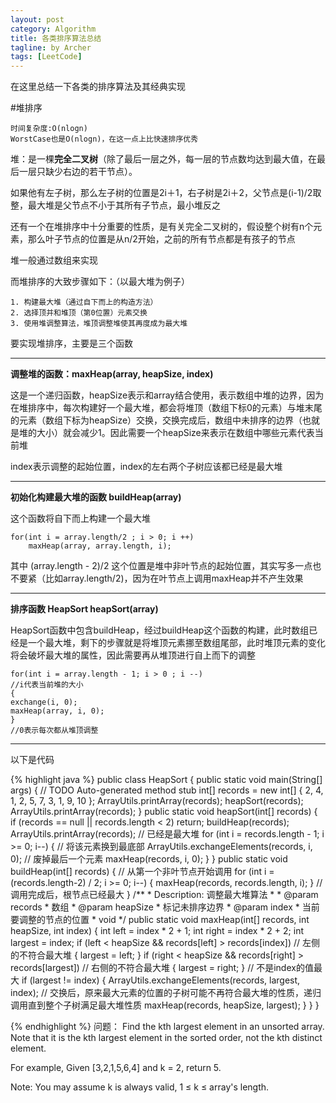 ```yaml
---
layout: post
category: Algorithm
title: 各类排序算法总结
tagline: by Archer
tags: [LeetCode]
---
```


在这里总结一下各类的排序算法及其经典实现
<!--more-->

#堆排序

	时间复杂度:O(nlogn)
	WorstCase也是O(nlogn)，在这一点上比快速排序优秀

堆：是一棵**完全二叉树**（除了最后一层之外，每一层的节点数均达到最大值，在最后一层只缺少右边的若干节点）。

如果他有左子树，那么左子树的位置是2i＋1，右子树是2i＋2，父节点是(i-1)/2取整，最大堆是父节点不小于其所有子节点，最小堆反之

还有一个在堆排序中十分重要的性质，是有关完全二叉树的，假设整个树有n个元素，那么叶子节点的位置是从n/2开始，之前的所有节点都是有孩子的节点

堆一般通过数组来实现

而堆排序的大致步骤如下：（以最大堆为例子）

	1. 构建最大堆（通过自下而上的构造方法）
	2. 选择顶并和堆顶（第0位置）元素交换
	3. 使用堆调整算法，堆顶调整堆使其再度成为最大堆


要实现堆排序，主要是三个函数

---

**调整堆的函数：maxHeap(array, heapSize, index)**

这是一个递归函数，heapSize表示和array结合使用，表示数组中堆的边界，因为在堆排序中，每次构建好一个最大堆，都会将堆顶（数组下标0的元素）与堆末尾的元素（数组下标为heapSize）交换，交换完成后，数组中未排序的边界（也就是堆的大小）就会减少1。因此需要一个heapSize来表示在数组中哪些元素代表当前堆

index表示调整的起始位置，index的左右两个子树应该都已经是最大堆

---

**初始化构建最大堆的函数  buildHeap(array)**

这个函数将自下而上构建一个最大堆

	for(int i = array.length/2 ; i > 0; i ++)
		maxHeap(array, array.length, i);

其中 (array.length - 2)/2 这个位置是堆中非叶节点的起始位置，其实写多一点也不要紧（比如array.length/2)，因为在叶节点上调用maxHeap并不产生效果

---

**排序函数 HeapSort heapSort(array)**

HeapSort函数中包含buildHeap，经过buildHeap这个函数的构建，此时数组已经是一个最大堆，剩下的步骤就是将堆顶元素挪至数组尾部，此时堆顶元素的变化将会破坏最大堆的属性，因此需要再从堆顶进行自上而下的调整

	for(int i = array.length - 1; i > 0 ; i --)
	//i代表当前堆的大小
	{
	exchange(i, 0);
	maxHeap(array, i, 0);
	}
	//0表示每次都从堆顶调整

---

以下是代码

{% highlight java %}
public class HeapSort {
    public static void main(String[] args) {
        // TODO Auto-generated method stub
        int[] records = new int[] { 2, 4, 1, 2, 5, 7, 3, 1, 9, 10 };
        ArrayUtils.printArray(records);
        heapSort(records);
        ArrayUtils.printArray(records);
    }
    public static void heapSort(int[] records)
    {
        if (records == null || records.length < 2)
            return;
        buildHeap(records);
        ArrayUtils.printArray(records);
        // 已经是最大堆
        for (int i = records.length - 1; i >= 0; i--)
        {
            // 将该元素换到最底部
            ArrayUtils.exchangeElements(records, i, 0);
            // 废掉最后一个元素
            maxHeap(records, i, 0);
        }
    }
    public static void buildHeap(int[] records)
    {
        // 从第一个非叶节点开始调用
        for (int i = (records.length-2) / 2; i >= 0; i--)
        {
            maxHeap(records, records.length, i);
        }
        // 调用完成后，根节点已经最大
    }
    /**
     * Description: 调整最大堆算法
     * 
     * @param records
     *            数组
     * @param heapSize
     *            标记未排序边界
     * @param index
     *            当前要调整的节点的位置
     *            void
     */
    public static void maxHeap(int[] records, int heapSize, int index)
    {
        int left = index * 2 + 1;
        int right = index * 2 + 2;
        int largest = index;
        if (left < heapSize && records[left] > records[index])
        // 左侧的不符合最大堆
        {
            largest = left;
        }
        if (right < heapSize && records[right] > records[largest])
        // 右侧的不符合最大堆
        {
            largest = right;
        }
        // 不是index的值最大
        if (largest != index)
        {
            ArrayUtils.exchangeElements(records, largest, index);
            // 交换后，原来最大元素的位置的子树可能不再符合最大堆的性质，递归调用直到整个子树满足最大堆性质
            maxHeap(records, heapSize, largest);
        }
    }
}


{% endhighlight %}
问题：
Find the kth largest element in an unsorted array. Note that it is the kth largest element in the sorted order, not the kth distinct element.

For example,
Given [3,2,1,5,6,4] and k = 2, return 5.

Note: 
You may assume k is always valid, 1 ≤ k ≤ array's length.

